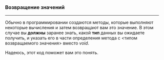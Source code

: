 ### Возвращение значений
***

Обычно в программировании создаются методы, которые выполняют некоторые вычисления и затем возвращают вам это значение. В этом случае вы **должны** заранее знать, какой **тип** данных вы ожидаете получить, и указать его в части определения метода с \<типом возвращаемого значения> вместо *void*.

Надеюсь, этот код поможет вам это понять.